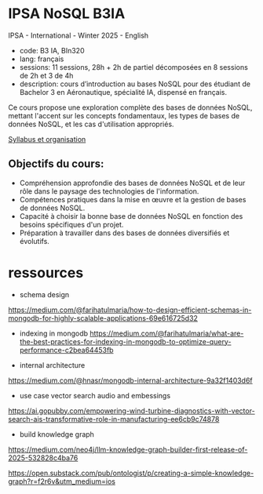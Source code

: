 # IPSA NoSQL B3IA

IPSA - International - Winter 2025 - English

- code: B3 IA, BIn320
- lang: français
- sessions: 11 sessions, 28h + 2h de partiel décomposées en 8 sessions de 2h et 3 de 4h
- description: cours d’introduction au bases NoSQL pour des étudiant de Bachelor 3 en Aéronautique, spécialité IA, dispensé en français.

Ce cours propose une exploration complète des bases de données NoSQL, mettant l'accent sur les concepts fondamentaux, les types de bases de données NoSQL, et les cas d'utilisation appropriés.


[Syllabus et organisation](https://docs.google.com/document/d/1IHEsvdrlGsvzYJ1z6L85tbfAdEIWmO2fxYAsfqfg8_Y/edit?tab=t.0)

## Objectifs du cours:

- Compréhension approfondie des bases de données NoSQL et de leur rôle dans le paysage des technologies de l'information.
- Compétences pratiques dans la mise en œuvre et la gestion de bases de données NoSQL.
- Capacité à choisir la bonne base de données NoSQL en fonction des besoins spécifiques d'un projet.
- Préparation à travailler dans des bases de données diversifiés et évolutifs.

# ressources 

- schema design 

https://medium.com/@farihatulmaria/how-to-design-efficient-schemas-in-mongodb-for-highly-scalable-applications-69e616725d32

- indexing in mongodb 
https://medium.com/@farihatulmaria/what-are-the-best-practices-for-indexing-in-mongodb-to-optimize-query-performance-c2bea64453fb

- internal architecture

https://medium.com/@hnasr/mongodb-internal-architecture-9a32f1403d6f


- use case vector search audio and embessings 

https://ai.gopubby.com/empowering-wind-turbine-diagnostics-with-vector-search-ais-transformative-role-in-manufacturing-ee6cb9c74878

- build knowledge graph

https://medium.com/neo4j/llm-knowledge-graph-builder-first-release-of-2025-532828c4ba76

https://open.substack.com/pub/ontologist/p/creating-a-simple-knowledge-graph?r=f2r6v&utm_medium=ios
